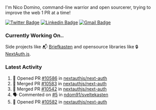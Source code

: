 
I'm Nico Domino, command-line warrior and open sourcerer, trying to improve the web 1 PR at a time!

[![Twitter Badge](https://img.shields.io/badge/-@ndom91-1ca0f1?style=flat-square&labelColor=1ca0f1&logo=twitter&logoColor=white&link=https://twitter.com/ndom91)](https://twitter.com/ndom91) [![Linkedin Badge](https://img.shields.io/badge/-ndom91-blue?style=flat-square&logo=Linkedin&logoColor=white&link=https://www.linkedin.com/in/ndom91/)](https://www.linkedin.com/in/ndom91/) [![Gmail Badge](https://img.shields.io/badge/-yo@ndo.dev-c14438?style=flat-square&logo=mail.ru&logoColor=white&link=mailto:yo@ndo.dev)](mailto:yo@ndo.dev)

### Currently Working On..

Side projects like 📬 [Briefkasten](https://briefkastenhq.com) and opensource libraries like 🔒 [NextAuth.js](https://github.com/nextauthjs/next-auth).

<!--START_SECTION_PROFILE_VIEWS:readme-info-->
<!--END_SECTION_PROFILE_VIEWS:readme-info-->

<!--START_SECTION_DAILY_COMMIT:readme-info-->
<!--END_SECTION_DAILY_COMMIT:readme-info-->

<!--START_SECTION_WEEKLY_COMMIT:readme-info-->
<!--END_SECTION_WEEKLY_COMMIT:readme-info-->

### Latest Activity

<!--START_SECTION:activity-->
1. 💪 Opened PR [#10586](https://github.com/nextauthjs/next-auth/pull/10586) in [nextauthjs/next-auth](https://github.com/nextauthjs/next-auth)
2. 🎉 Merged PR [#10583](https://github.com/nextauthjs/next-auth/pull/10583) in [nextauthjs/next-auth](https://github.com/nextauthjs/next-auth)
3. 🎉 Merged PR [#10542](https://github.com/nextauthjs/next-auth/pull/10542) in [nextauthjs/next-auth](https://github.com/nextauthjs/next-auth)
4. 🗣 Commented on [#5](https://github.com/ndom91/sveltekasten/pull/5#issuecomment-2054091825) in [ndom91/sveltekasten](https://github.com/ndom91/sveltekasten)
5. 💪 Opened PR [#10582](https://github.com/nextauthjs/next-auth/pull/10582) in [nextauthjs/next-auth](https://github.com/nextauthjs/next-auth)
<!--END_SECTION:activity-->
